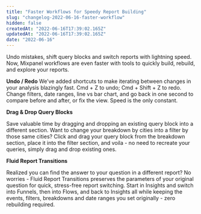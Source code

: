 ```yaml
---
title: "Faster Workflows for Speedy Report Building"
slug: "changelog-2022-06-16-faster-workflow"
hidden: false
createdAt: "2022-06-16T17:39:02.165Z"
updatedAt: "2022-06-16T17:39:02.165Z"
date: "2022-06-16"
---
```


Undo mistakes, shift query blocks and switch reports with lightning speed. Now, Mixpanel workflows are even faster with tools to quickly build, rebuild, and explore your reports.

**Undo / Redo**
We’ve added shortcuts to make iterating between changes in your analysis blazingly fast. Cmd + Z to undo; Cmd + Shift + Z to redo. Change filters, date ranges, line vs bar chart, and go back in one second to compare before and after, or fix the view. Speed is the only constant.

**Drag & Drop Query Blocks**

Save valuable time by dragging and dropping an existing query block into a different section. Want to change your breakdown by cities into a filter by those same cities? Click and drag your query block from the breakdown section, place it into the filter section, and voila - no need to recreate your queries, simply drag and drop existing ones.

**Fluid Report Transitions**

Realized you can find the answer to your question in a different report? No worries - Fluid Report Transitions preserves the parameters of your original question for quick, stress-free report switching. Start in Insights and switch into Funnels, then into Flows, and back to Insights all while keeping the events, filters, breakdowns and date ranges you set originally - zero rebuilding required.
